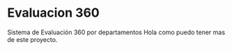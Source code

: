 # Evaluacion 360
 Sistema de Evaluación 360 por departamentos
 Hola como puedo tener mas de este proyecto.
